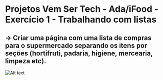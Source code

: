 # Projetos Vem Ser Tech - Ada/iFood - Exercício 1 - Trabalhando com listas

## → Criar uma página com uma lista de compras para o supermercado separando os itens por seções (hortifruti, padaria, higiene, mercearia, limpeza etc).

![Alt text](image.png)